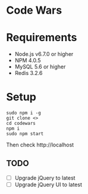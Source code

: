 Code Wars
=====

# Requirements

- Node.js v6.7.0 or higher
- NPM 4.0.5
- MySQL 5.6 or higher
- Redis 3.2.6

# Setup

```
sudo npm i -g
git clone <>
cd codewars
npm i
sudo npm start
```

Then check http://localhost


TODO
-----

- [ ] Upgrade jQuery to latest
- [ ] Upgrade jQuery UI to latest
